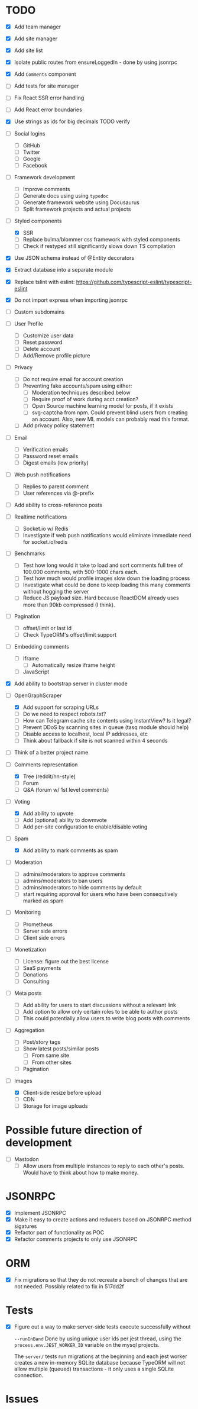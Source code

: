 # TODO

- [x] Add team manager
- [x] Add site manager
- [x] Add site list
- [x] Isolate public routes from ensureLoggedIn - done by using jsonrpc
- [x] Add `Comments` component
- [ ] Add tests for site manager
- [ ] Fix React SSR error handling
- [ ] Add React error boundaries
- [x] Use strings as ids for big decimals TODO verify

- [ ] Social logins
  - [ ] GitHub
  - [ ] Twitter
  - [ ] Google
  - [ ] Facebook

- [ ] Framework development
  - [ ] Improve comments
  - [ ] Generate docs using using `typedoc`
  - [ ] Generate framework website using Docusaurus
  - [ ] Split framework projects and actual projects

- [ ] Styled components
  - [x] SSR
  - [ ] Replace bulma/blommer css framework with styled components
  - [ ] Check if restyped still significantly slows down TS compilation

- [x] Use JSON schema instead of @Entity decorators
- [x] Extract database into a separate module
- [x] Replace tslint with eslint:
  https://github.com/typescript-eslint/typescript-eslint

- [x] Do not import express when importing jsonrpc
- [ ] Custom subdomains

- [ ] User Profile
  - [ ] Customize user data
  - [ ] Reset password
  - [ ] Delete account
  - [ ] Add/Remove profile picture

- [ ] Privacy
  - [ ] Do not require email for account creation
  - [ ] Preventing fake accounts/spam using either:
    - [ ] Moderation techniques described below
    - [ ] Require proof of work during acct creation?
    - [ ] Open Source machine learning model for posts, if it exists
    - [ ] svg-captcha from npm. Could prevent blind users from creating an account. Also, new ML models can probably read this format.
  - [ ] Add privacy policy statement

- [ ] Email
  - [ ] Verification emails
  - [ ] Password reset emails
  - [ ] Digest emails (low priority)

- [ ] Web push notifications
  - [ ] Replies to parent comment
  - [ ] User references via @-prefix

- [ ] Add ability to cross-reference posts

- [ ] Realtime notifications
  - [ ] Socket.io w/ Redis
  - [ ] Investigate if web push notifications would eliminate immediate need for socket.io/redis

- [ ] Benchmarks
  - [ ] Test how long would it take to load and sort comments full tree of 100.000 comments, with 500-1000 chars each.
  - [ ] Test how much would profile images slow down the loading process
  - [ ] Investigate what could be done to keep loading this many comments without hogging the server
  - [ ] Reduce JS payload size. Hard because ReactDOM already uses more than 90kb compressed (I think).

- [ ] Pagination
  - [ ] offset/limit or last id
  - [ ] Check TypeORM's offset/limit support

- [ ] Embedding comments
  - [ ] Iframe
    - [ ] Automatically resize iframe height
  - [ ] JavaScript

- [x] Add ability to bootstrap server in cluster mode

- [ ] OpenGraphScraper
  - [x] Add support for scraping URLs
  - [ ] Do we need to respect robots.txt?
  - [ ] How can Telegram cache site contents using InstantView? Is it legal?
  - [ ] Prevent DDoS by scanning sites in queue (tasq module should help)
  - [ ] Disable access to localhost, local IP addresses, etc
  - [ ] Think about fallback if site is not scanned within 4 seconds

- [ ] Think of a better project name

- [ ] Comments representation
  - [x] Tree (reddit/hn-style)
  - [ ] Forum
  - [ ] Q&A (forum w/ 1st level comments)

- [ ] Voting
  - [x] Add ability to upvote
  - [ ] Add (optional) ability to dowmvote
  - [ ] Add per-site configuration to enable/disable voting

- [ ] Spam
  - [x] Add ability to mark comments as spam

- [ ] Moderation
  - [ ] admins/moderators to approve comments
  - [ ] admins/moderators to ban users
  - [ ] admins/moderators to hide comments by default
  - [ ] start requiring approval for users who have been consequtively marked as spam 

- [ ] Monitoring
  - [ ] Prometheus
  - [ ] Server side errors
  - [ ] Client side errors

- [ ] Monetization
  - [ ] License: figure out the best license
  - [ ] SaaS payments
  - [ ] Donations
  - [ ] Consulting

- [ ] Meta posts
  - [ ] Add ability for users to start discussions without a relevant link
  - [ ] Add option to allow only certain roles to be able to author posts
  - [ ] This could potentially allow users to write blog posts with comments

- [ ] Aggregation
  - [ ] Post/story tags
  - [ ] Show latest posts/similar posts
      - [ ] From same site
      - [ ] From other sites
  - [ ] Pagination

- [ ] Images
  - [x] Client-side resize before upload
  - [ ] CDN
  - [ ] Storage for image uploads

# Possible future direction of development

- [ ] Mastodon
  - [ ] Allow users from multiple instances to reply to each other's posts. Would have to think about how to make money.

# JSONRPC

- [x] Implement JSONRPC
- [x] Make it easy to create actions and reducers based on JSONRPC method
  sigatures
- [x] Refactor part of functionality as POC
- [x] Refactor comments projects to only use JSONRPC

# ORM

- [x] Fix migrations so that they do not recreate a bunch of changes that
  are not needed. Possibly related to fix in 517dd2f

# Tests

- [x] Figure out a way to make server-side tests execute successfully without

  `--runInBand`
  Done by using unique user ids per jest thread, using the
  `process.env.JEST_WORKER_ID` variable on the mysql projects.

  The `server/` tests run migrations at the beginning and each jest worker
  creates a new in-memory SQLite database because TypeORM will not allow
  multiple (queued) transactions - it only uses a single SQLite connection.

# Issues
